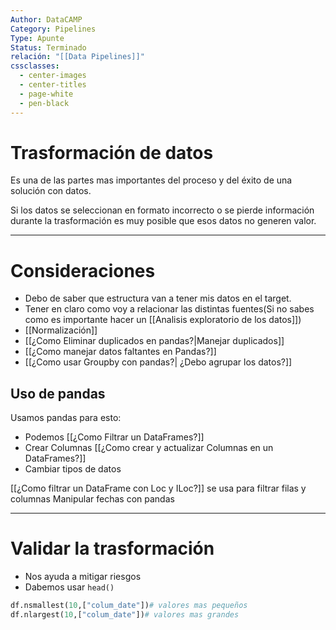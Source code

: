 ```yaml
---
Author: DataCAMP
Category: Pipelines
Type: Apunte
Status: Terminado
relación: "[[Data Pipelines]]"
cssclasses:
  - center-images
  - center-titles
  - page-white
  - pen-black
---
```

# Trasformación de datos
Es una de las partes mas importantes del proceso y del éxito de una solución con datos. 

Si los datos se seleccionan en formato incorrecto o se pierde información durante la trasformación es muy posible que esos datos no generen valor.

---
# Consideraciones 

- Debo de saber que estructura van a tener mis datos en el target. 
- Tener en claro como voy a relacionar las distintas fuentes(Si no sabes como es importante hacer un [[Analisis exploratorio de los datos]])
- [[Normalización]] 
- [[¿Como Eliminar duplicados en pandas?|Manejar duplicados]]
- [[¿Como manejar datos faltantes en Pandas?]]
- [[¿Como usar Groupby con pandas?| ¿Debo agrupar los datos?]]

## Uso de pandas
 Usamos pandas para esto: 
 - Podemos [[¿Como Filtrar un DataFrames?]]
 - Crear Columnas [[¿Como crear y actualizar Columnas en un DataFrames?]]
 - Cambiar tipos de datos

[[¿Como filtrar un DataFrame con Loc y ILoc?]] se usa para filtrar filas y columnas
Manipular fechas con pandas


---


# Validar la trasformación

- Nos ayuda a mitigar riesgos
- Dabemos usar `head()`

 ```python
 df.nsmallest(10,["colum_date"])# valores mas pequeños
 df.nlargest(10,["colum_date"])# valores mas grandes
 ```
 